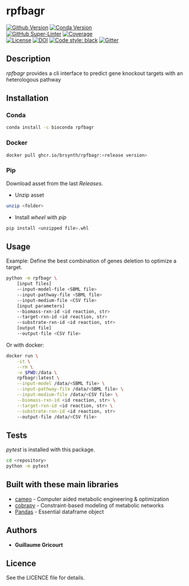 # rpfbagr

[![Github Version](https://img.shields.io/github/v/release/brsynth/rpfbagr?display_name=tag&sort=semver)](version) [![Conda Version](https://img.shields.io/conda/vn/bioconda/rpfbagr.svg)](https://anaconda.org/bioconda/rpfbagr)  
[![GitHub Super-Linter](https://github.com/brsynth/rpfbagr/workflows/Tests/badge.svg)](https://github.com/marketplace/actions/super-linter) [![Coverage](https://img.shields.io/coveralls/github/brsynth/rpfbagr)](coveralls)  
[![License](https://img.shields.io/github/license/brsynth/rpfbagr)](license) [![DOI](https://zenodo.org/badge/436924636.svg)](https://zenodo.org/badge/latestdoi/436924636) [![Code style: black](https://img.shields.io/badge/code%20style-black-000000.svg)](https://github.com/psf/black) [![Gitter](https://badges.gitter.im/BioRetroSynth/SynBioCAD.svg)](https://gitter.im/BioRetroSynth/SynBioCAD?utm_source=badge&utm_medium=badge&utm_campaign=pr-badge)  

## Description

*rpfbagr* provides a cli interface to predict gene knockout targets with an heterologous pathway  

## Installation

### Conda

```sh
conda install -c bioconda rpfbagr
```

### Docker

```sh
docker pull ghcr.io/brsynth/rpfbagr:<release version>
```

### Pip

Download asset from the last *Releases*.  

* Unzip asset  

```sh
unzip <folder>
```  

* Install *wheel* with *pip*  

```sh
pip install <unzipped file>.whl
```  

## Usage

Example: Define the best combination of genes deletion to optimize a target.

```sh
python -m rpfbagr \
    [input files]
    --input-model-file <SBML file>
    --input-pathway-file <SBML file>
    --input-medium-file <CSV file>
    [input parameters]
    --biomass-rxn-id <id reaction, str>
    --target-rxn-id <id reaction, str>
    --substrate-rxn-id <id reaction, str>
    [output file]
    --output-file <CSV file>
```

Or with docker:  

```sh
docker run \
    -it \
    --rm \
    -v $PWD:/data \
    rpfbagr:latest \
    --input-model /data/<SBML file> \
    --input-pathway-file /data/<SBML file> \
    --input-medium-file /data/<CSV file> \
    --biomass-rxn-id <id reaction, str> \
    --target-rxn-id <id reaction, str> \
    --substrate-rxn-id <id reaction, str>
    --output-file /data/<CSV file>
```

## Tests

*pytest* is installed with this package.

```sh
cd <repository>
python -m pytest
```

## Built with these main libraries

* [cameo](https://github.com/biosustain/cameo) - Computer aided metabolic engineering & optimization
* [cobrapy](https://github.com/opencobra/cobrapy) - Constraint-based modeling of metabolic networks
* [Pandas](https://github.com/pandas-dev/pandas) - Essential dataframe object

## Authors

* **Guillaume Gricourt**

## Licence

See the LICENCE file for details.
